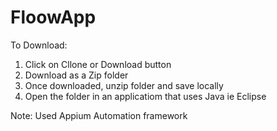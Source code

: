 # FloowApp

To Download:

1) Click on Cllone or Download button
2) Download as a Zip folder
3) Once downloaded, unzip folder and save locally
4) Open the folder in an applicatiom that uses Java ie Eclipse

Note: Used Appium Automation framework
